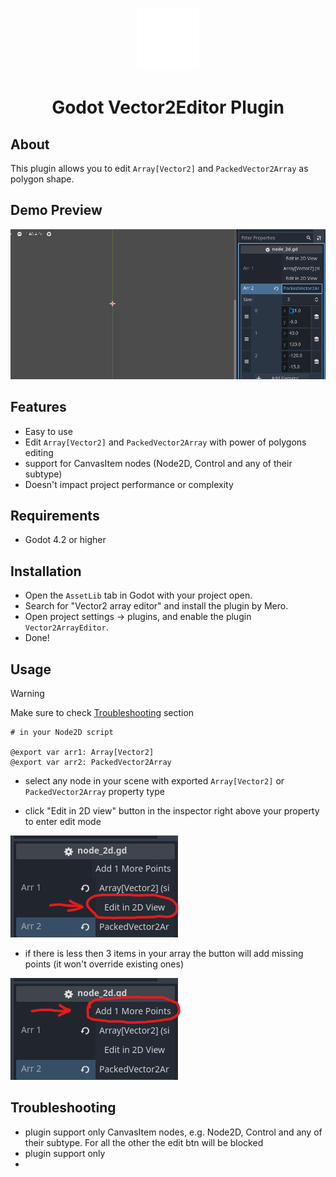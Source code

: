 <p align="center">
  <img src="./icon.svg"  height="100" alt="Godot-Vector2EditorPlugin Icon"/>
</p>

<h1 align="center">
  Godot Vector2Editor Plugin
</h1>


## About

This plugin allows you to edit `Array[Vector2]` and `PackedVector2Array` as polygon shape.


## Demo Preview 

![demo-preview1](./github-materials/demo.webp)


## Features

- Easy to use
- Edit `Array[Vector2]` and `PackedVector2Array` with power of polygons editing
- support for CanvasItem nodes (Node2D, Control and any of their subtype)
- Doesn't impact project performance or complexity


## Requirements 

- Godot 4.2 or higher
  

## Installation

- Open the `AssetLib` tab in Godot with your project open.
- Search for "Vector2 array editor" and install the plugin by Mero.
- Open project settings -> plugins, and enable the plugin `Vector2ArrayEditor`.
- Done!


## Usage

> [!WARNING]
> Make sure to check [Troubleshooting](#Troubleshooting) section

```gdscript 
# in your Node2D script

@export var arr1: Array[Vector2]
@export var arr2: PackedVector2Array
```

- select any node in your scene with exported `Array[Vector2]` or `PackedVector2Array` property type

- click "Edit in 2D view" button in the inspector right above your property to enter edit mode 

![edit-btn-screenshot](./github-materials/screenshot1.png)

- if there is less then 3 items in your array the button will add missing points (it won't override existing ones)

![add-btn-screenshot](./github-materials/screenshot2.png)


## Troubleshooting

- plugin support only CanvasItem nodes, e.g. Node2D, Control and any of their subtype. For all the other the edit btn will be blocked 
- plugin support only 
- 

